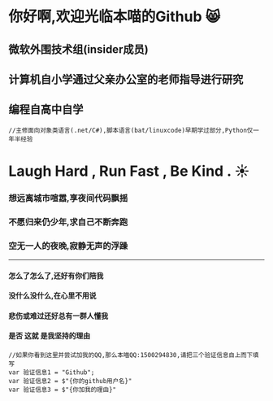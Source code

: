 # 你好啊,欢迎光临本喵的Github :smile_cat:
## 微软外围技术组(insider成员)
## 计算机自小学通过父亲办公室的老师指导进行研究
## 编程自高中自学
```
//主修面向对象类语言(.net/C#),脚本语言(bat/linuxcode)早期学过部分,Python仅一年半经验
```
# Laugh Hard , Run Fast , Be Kind . :sunny: 
### 想远离城市喧嚣,享夜间代码飘摇
### 不愿归来仍少年,求自己不断奔跑 
### 空无一人的夜晚,寂静无声的浮躁
***
#### 怎么了怎么了,还好有你们陪我
#### 没什么没什么,在心里不用说
#### 悲伤或难过还好总有一群人懂我
#### 是否 这就 是我坚持的理由
```
//如果你看到这里并尝试加我的QQ,那么本喵QQ:1500294830,请把三个验证信息自上而下填写  
var 验证信息1 = "Github";  
var 验证信息2 = $"{你的github用户名}"  
var 验证信息3 = $"{你加我的理由}" 
```
